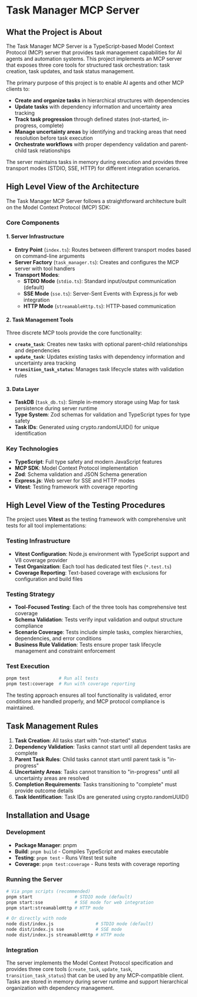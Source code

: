 # Task Manager MCP Server

## What the Project is About

The Task Manager MCP Server is a TypeScript-based Model Context Protocol (MCP) server that provides task management capabilities for AI agents and automation systems. This project implements an MCP server that exposes three core tools for structured task orchestration: task creation, task updates, and task status management.

The primary purpose of this project is to enable AI agents and other MCP clients to:

- **Create and organize tasks** in hierarchical structures with dependencies
- **Update tasks** with dependency information and uncertainty area tracking
- **Track task progression** through defined states (not-started, in-progress, complete)
- **Manage uncertainty areas** by identifying and tracking areas that need resolution before task execution
- **Orchestrate workflows** with proper dependency validation and parent-child task relationships

The server maintains tasks in memory during execution and provides three transport modes (STDIO, SSE, HTTP) for different integration scenarios.

## High Level View of the Architecture

The Task Manager MCP Server follows a straightforward architecture built on the Model Context Protocol (MCP) SDK:

### Core Components

#### 1. Server Infrastructure
- **Entry Point** (`index.ts`): Routes between different transport modes based on command-line arguments
- **Server Factory** (`task_manager.ts`): Creates and configures the MCP server with tool handlers
- **Transport Modes**:
  - **STDIO Mode** (`stdio.ts`): Standard input/output communication (default)
  - **SSE Mode** (`sse.ts`): Server-Sent Events with Express.js for web integration
  - **HTTP Mode** (`streamableHttp.ts`): HTTP-based communication

#### 2. Task Management Tools
Three discrete MCP tools provide the core functionality:

- **`create_task`**: Creates new tasks with optional parent-child relationships and dependencies
- **`update_task`**: Updates existing tasks with dependency information and uncertainty area tracking
- **`transition_task_status`**: Manages task lifecycle states with validation rules

#### 3. Data Layer
- **TaskDB** (`task_db.ts`): Simple in-memory storage using Map for task persistence during server runtime
- **Type System**: Zod schemas for validation and TypeScript types for type safety
- **Task IDs**: Generated using crypto.randomUUID() for unique identification

### Key Technologies

- **TypeScript**: Full type safety and modern JavaScript features
- **MCP SDK**: Model Context Protocol implementation
- **Zod**: Schema validation and JSON Schema generation
- **Express.js**: Web server for SSE and HTTP modes
- **Vitest**: Testing framework with coverage reporting

## High Level View of the Testing Procedures

The project uses **Vitest** as the testing framework with comprehensive unit tests for all tool implementations:

### Testing Infrastructure
- **Vitest Configuration**: Node.js environment with TypeScript support and V8 coverage provider
- **Test Organization**: Each tool has dedicated test files (`*.test.ts`)
- **Coverage Reporting**: Text-based coverage with exclusions for configuration and build files

### Testing Strategy
- **Tool-Focused Testing**: Each of the three tools has comprehensive test coverage
- **Schema Validation**: Tests verify input validation and output structure compliance
- **Scenario Coverage**: Tests include simple tasks, complex hierarchies, dependencies, and error conditions
- **Business Rule Validation**: Tests ensure proper task lifecycle management and constraint enforcement

### Test Execution
```bash
pnpm test           # Run all tests
pnpm test:coverage  # Run with coverage reporting
```

The testing approach ensures all tool functionality is validated, error conditions are handled properly, and MCP protocol compliance is maintained.

## Task Management Rules

1. **Task Creation**: All tasks start with "not-started" status
2. **Dependency Validation**: Tasks cannot start until all dependent tasks are complete
3. **Parent Task Rules**: Child tasks cannot start until parent task is "in-progress"
4. **Uncertainty Areas**: Tasks cannot transition to "in-progress" until all uncertainty areas are resolved
5. **Completion Requirements**: Tasks transitioning to "complete" must provide outcome details
6. **Task Identification**: Task IDs are generated using crypto.randomUUID()

## Installation and Usage

### Development
- **Package Manager**: pnpm
- **Build**: `pnpm build` - Compiles TypeScript and makes executable
- **Testing**: `pnpm test` - Runs Vitest test suite
- **Coverage**: `pnpm test:coverage` - Runs tests with coverage reporting

### Running the Server
```bash
# Via pnpm scripts (recommended)
pnpm start                # STDIO mode (default)
pnpm start:sse            # SSE mode for web integration
pnpm start:streamableHttp # HTTP mode

# Or directly with node
node dist/index.js                # STDIO mode (default)
node dist/index.js sse            # SSE mode
node dist/index.js streamableHttp # HTTP mode
```

### Integration
The server implements the Model Context Protocol specification and provides three core tools (`create_task`, `update_task`, `transition_task_status`) that can be used by any MCP-compatible client. Tasks are stored in memory during server runtime and support hierarchical organization with dependency management.
